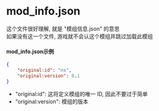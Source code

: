 mod_info.json
==================
这个文件很好理解, 就是 "模组信息.json" 的意思  
如果没有这一个文件, 游戏就不会认这个模组并跳过加载此模组  

#### mod_info.json示例
```json
{
    "original:id": "ns",
    "original:version": 0.1
}
```

- "original:id": 这将定义模组的唯一 ID, 因此不要过于简单
- "original:version": 模组的版本
